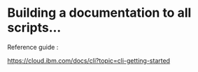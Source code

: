 # Building a documentation to all scripts...
Reference guide : 

https://cloud.ibm.com/docs/cli?topic=cli-getting-started
